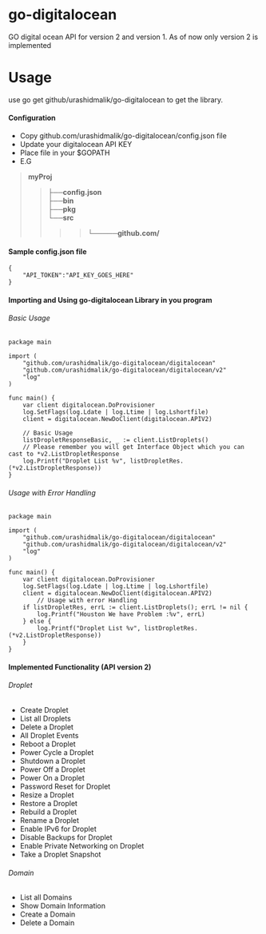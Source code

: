 go-digitalocean
===============

GO digital ocean API for version 2 and version 1. As of now only version 2 is implemented

# Usage
use go get github/urashidmalik/go-digitalocean to get the library. 

#### Configuration
* Copy github.com/urashidmalik/go-digitalocean/config.json file 
* Update your digitalocean API KEY
* Place file in your $GOPATH
* E.G 


>**myProj**  
>>**├──config.json**  
>>**├──bin**  
>>**├──pkg**  
>>**└──src**  
>>>> **└─────github.com/**  

      

#### Sample config.json file
	
	{
		"API_TOKEN":"API_KEY_GOES_HERE"
	}

#### Importing and Using go-digitalocean Library in you program
###### Basic Usage
  
	package main

	import (
		"github.com/urashidmalik/go-digitalocean/digitalocean"
		"github.com/urashidmalik/go-digitalocean/digitalocean/v2"
		"log"
	)

	func main() {
		var client digitalocean.DoProvisioner
		log.SetFlags(log.Ldate | log.Ltime | log.Lshortfile)
		client = digitalocean.NewDoClient(digitalocean.APIV2)
		
		// Basic Usage
		listDropletResponseBasic, _ := client.ListDroplets()
		// Please remember you will get Interface Object which you can cast to *v2.ListDropletResponse
		log.Printf("Droplet List %v", listDropletRes.(*v2.ListDropletResponse))
	}

###### Usage with Error Handling

  
	package main

	import (
	    "github.com/urashidmalik/go-digitalocean/digitalocean"
	    "github.com/urashidmalik/go-digitalocean/digitalocean/v2"
	    "log"
	)

	func main() {
	    var client digitalocean.DoProvisioner
	    log.SetFlags(log.Ldate | log.Ltime | log.Lshortfile)
	    client = digitalocean.NewDoClient(digitalocean.APIV2)
	        // Usage with error Handling
	    if listDropletRes, errL := client.ListDroplets(); errL != nil {
	        log.Printf("Houston We have Problem :%v", errL)
	    } else {
	        log.Printf("Droplet List %v", listDropletRes.(*v2.ListDropletResponse))
	    }
	}

#### Implemented Functionality (API version 2)

###### Droplet
* Create Droplet
* List all Droplets
* Delete a Droplet
* All Droplet Events
* Reboot a Droplet
* Power Cycle a Droplet
* Shutdown a Droplet
* Power Off a Droplet
* Power On a Droplet
* Password Reset for Droplet
* Resize a Droplet
* Restore a Droplet
* Rebuild a Droplet
* Rename a Droplet
* Enable IPv6 for Droplet
* Disable Backups for Droplet
* Enable Private Networking on Droplet
* Take a Droplet Snapshot

###### Domain
* List all Domains
* Show Domain Information
* Create a Domain
* Delete a Domain